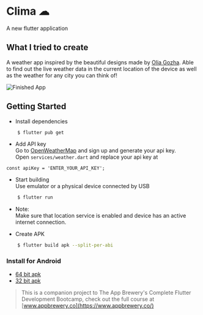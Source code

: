 # Clima ☁

A new flutter application

## What I tried to create

A weather app inspired by the beautiful designs made by [Olia Gozha](https://dribbble.com/shots/4663154-). Able to find out the live weather data in the current location of the device as well as the weather for any city you can think of!

![Finished App](https://github.com/londonappbrewery/Images/blob/master/clima-demo.gif)

## Getting Started
* Install dependencies
```sh
    $ flutter pub get
```

* Add API key  
Go to [OpenWeatherMap](https://openweathermap.org/) and sign up and generate your api key.  
Open `services/weather.dart` and replace your api key at  
```
const apiKey = 'ENTER_YOUR_API_KEY';
```

* Start building  
Use emulator or a physical device connected by USB
```sh
    $ flutter run
```

* Note:  
Make sure that location service is enabled and device has an active internet connection.

* Create APK
```sh
    $ flutter build apk --split-per-abi
```

### Install for Android
- [64 bit apk](https://www.github.com/raj-vora/clima-flutter/blob/master/apks/clima-arm64.apk?raw=true)
- [32 bit apk](https://www.github.com/raj-vora/clima-flutter/blob/master/apks/clima-armeabi.apk?raw=true)

>This is a companion project to The App Brewery's Complete Flutter Development Bootcamp, check out the full course at [www.appbrewery.co](https://www.appbrewery.co/)